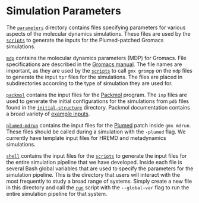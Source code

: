 # Simulation Parameters

The [`parameters`](./../parameters) directory contains files specifying parameters for various aspects of the molecular dynamics simulations.
These files are used by the [`scripts`](./../scripts) to generate the inputs for the Plumed-patched Gromacs simulations.

[`mdp`](./mdp) contains the molecular dynamics parameters (MDP) for Gromacs.
File specifications are described in the [Gromacs manual](https://manual.gromacs.org/documentation/current/user-guide/mdp-options.html).
The file names are important, as they are used by the [`scripts`](./../scripts) to call `gmx grompp` on the `mdp` files to generate the input `tpr` files for the simulations.
The files are placed in subdirectories according to the type of simulation they are used for.

[`packmol`](./packmol) contains the input files for the [Packmol](http://leandro.iqm.unicamp.br/m3g/packmol/home.shtml) program.
The `inp` files are used to generate the initial configurations for the simulations from `pdb` files found in the [`initial-structure`](./../initial-structure) directory.
Packmol documentation contains a broad variety of [example inputs](http://leandro.iqm.unicamp.br/m3g/packmol/examples.shtml).

[`plumed-mdrun`](./plumed-mdrun) contains the input files for the [Plumed](https://www.plumed.org/) patch inside `gmx mdrun`.
These files should be called during a simulation with the `-plumed` flag.
We currently have template input files for HREMD and metadynamics simulations.

[`shell`](./shell) contains the input files for the [`scripts`](./../scripts) to generate the input files for the entire simulation pipeline that we have developed.
Inside each file is several Bash global variables that are used to specify the parameters for the simulation pipeline.
This is the directory that users will interact with the most frequently to study a broad range of systems.
Simply create a new file in this directory and call the [`run`](./../scripts/run) script with the `--global-var` flag to run the entire simulation pipeline for that system.
